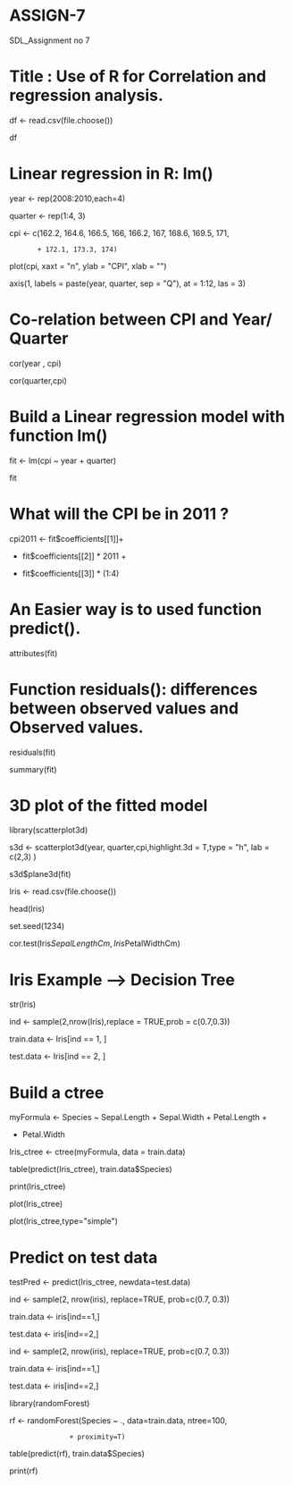 # ASSIGN-7
SDL_Assignment no 7


# Title : Use of R for Correlation and regression analysis.

df <- read.csv(file.choose())

df


# Linear regression in R: lm()


year <- rep(2008:2010,each=4)

quarter <- rep(1:4, 3)

cpi <- c(162.2, 164.6, 166.5, 166, 166.2, 167, 168.6, 169.5, 171,

           + 172.1, 173.3, 174)

plot(cpi, xaxt = "n", ylab = "CPI", xlab = "")

axis(1, labels = paste(year, quarter, sep = "Q"), at = 1:12, las = 3)



# Co-relation between CPI and Year/ Quarter

cor(year , cpi)


cor(quarter,cpi)


# Build a Linear regression model with function lm()


fit <- lm(cpi ~ year + quarter)

fit


# What will the CPI be in 2011 ?

cpi2011 <- fit$coefficients[[1]]+

+ fit$coefficients[[2]] * 2011 +

+ fit$coefficients[[3]] * (1:4)


# An Easier way is to used function predict().

attributes(fit)


# Function residuals(): differences between observed values and Observed values.


residuals(fit)


summary(fit)


# 3D plot  of the fitted model

library(scatterplot3d)

s3d <- scatterplot3d(year, quarter,cpi,highlight.3d = T,type = "h", lab = c(2,3) )


s3d$plane3d(fit)


Iris <- read.csv(file.choose())

head(Iris)


set.seed(1234)


cor.test(Iris$SepalLengthCm ,Iris$PetalWidthCm)



# Iris Example --> Decision Tree

str(Iris)

ind <- sample(2,nrow(Iris),replace = TRUE,prob = c(0.7,0.3))

train.data <- Iris[ind == 1, ]

test.data <- Iris[ind == 2, ]



# Build a ctree

myFormula <- Species ~ Sepal.Length + Sepal.Width + Petal.Length +

  + Petal.Width

Iris_ctree <- ctree(myFormula, data = train.data)

table(predict(Iris_ctree), train.data$Species)


print(Iris_ctree)


plot(Iris_ctree)


plot(Iris_ctree,type="simple")



# Predict on test data


testPred <- predict(Iris_ctree, newdata=test.data)


ind <- sample(2, nrow(iris), replace=TRUE, prob=c(0.7, 0.3))

train.data <- iris[ind==1,]

test.data <- iris[ind==2,]


ind <- sample(2, nrow(iris), replace=TRUE, prob=c(0.7, 0.3))

train.data <- iris[ind==1,]

test.data <- iris[ind==2,]


library(randomForest)


rf <- randomForest(Species ~ ., data=train.data, ntree=100,

                   + proximity=T)

table(predict(rf), train.data$Species)


print(rf)

